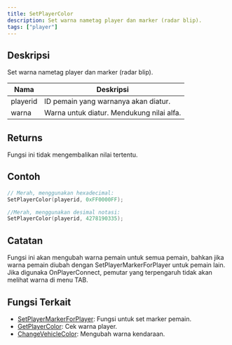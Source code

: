 ```yaml
---
title: SetPlayerColor
description: Set warna nametag player dan marker (radar blip).
tags: ["player"]
---
```


## Deskripsi

Set warna nametag player dan marker (radar blip).

| Nama     | Deskripsi                                |
| -------- | ---------------------------------------- |
| playerid | ID pemain yang warnanya akan diatur.     |
| warna    | Warna untuk diatur. Mendukung nilai alfa.|

## Returns

Fungsi ini tidak mengembalikan nilai tertentu.

## Contoh

```c
// Merah, menggunakan hexadecimal:
SetPlayerColor(playerid, 0xFF0000FF);

//Merah, menggunakan desimal notasi:
SetPlayerColor(playerid, 4278190335);
```

## Catatan

Fungsi ini akan mengubah warna pemain untuk semua pemain, bahkan jika warna pemain diubah dengan SetPlayerMarkerForPlayer untuk pemain lain. Jika digunaka OnPlayerConnect, pemutar yang terpengaruh tidak akan melihat warna di menu TAB.

## Fungsi Terkait

- [SetPlayerMarkerForPlayer](SetPlayerMarkerForPlayer): Fungsi untuk set marker pemain.
- [GetPlayerColor](GetPlayerColor): Cek warna player.
- [ChangeVehicleColor](ChangeVehicleColor): Mengubah warna kendaraan.
